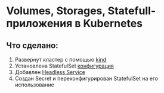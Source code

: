 # Volumes, Storages, Statefull-приложения в Kubernetes #

## Что сделано:

1. Развернут кластер с помощью [kind](https://kind.sigs.k8s.io/docs/user/quick-start#installation)
2. Установлена StatefulSet [конфигурация](https://raw.githubusercontent.com/express42/otus-platform-snippets/master/Module-02/Kuberenetes-volumes/minio-statefulset.yaml)
3. Добавлен [Headless Service](https://raw.githubusercontent.com/express42/otus-platform-snippets/master/Module-02/Kuberenetes-volumes/minio-headless-service.yaml)
4. Создан Secret и переконфигурирован StatefulSet на его использование

